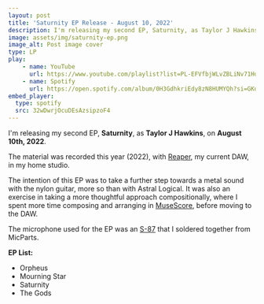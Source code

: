 ```yaml
---
layout: post
title: 'Saturnity EP Release - August 10, 2022'
description: I'm releasing my second EP, Saturnity, as Taylor J Hawkins, on August 10th, 2022. 
image: assets/img/saturnity-ep.png
image_alt: Post image cover
type: LP
play:
    - name: YouTube
      url: https://www.youtube.com/playlist?list=PL-EFVfbjWLvZBLiNv71HqT4BqOFIAiWK2
    - name: Spotify
      url: https://open.spotify.com/album/0H3GdhkriEdy8zN8HUMYQh?si=GKowkk7sSH2HbphETPVNjA
embed_player:
  type: spotify
  src: 32wDwrjOcuDEsAzsipzoF4
---
```

I'm releasing my second EP, **Saturnity**, as **Taylor J Hawkins**, on **August 10th, 2022**. 

The material was recorded this year (2022), with [Reaper](https://www.reaper.fm/), my current DAW, in my home studio.

The intention of this EP was to take a further step towards a metal sound with the nylon guitar, more so than with Astral Logical. It was also an exercise in taking a more thoughtful approach compositionally, where I spent more time composing and arranging in [MuseScore](https://musescore.org/en), before moving to the DAW.

The microphone used for the EP was an [S-87](https://microphone-parts.com/collections/microphone-kits/products/s87-microphone-kit) that I soldered together from MicParts. 

**EP List:**  
- Orpheus
- Mourning Star
- Saturnity
- The Gods
